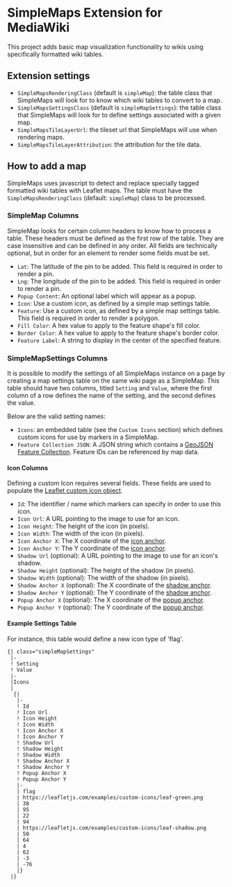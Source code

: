 # SimpleMaps Extension for MediaWiki
This project adds basic map visualization functionality to wikis using specifically formatted wiki tables.

## Extension settings

* `SimpleMapsRenderingClass` (default is `simpleMap`): the table class that SimpleMaps will look for to know which wiki tables to convert to a map.
* `SimpleMapsSettingsClass` (default is `simpleMapSettings`): the table class that SimpleMaps will look for to define settings associated with a given map.
* `SimpleMapsTileLayerUrl`: the tileset url that SimpleMaps will use when rendering maps.
* `SimpleMapsTileLayerAttribution`: the attribution for the tile data.

## How to add a map

SimpleMaps uses javascript to detect and replace specially tagged formatted wiki tables with Leaflet maps.  The table must have the `SimpleMapsRenderingClass` (default: `simpleMap`) class to be processed.

### SimpleMap Columns

SimpleMap looks for certain column headers to know how to process a table.  These headers must be defined as the first row of the table.  They are case insensitive and can be defined in any order.  All fields are technically optional, but in order for an element to render some fields must be set.

* `Lat`: The latitude of the pin to be added. This field is required in order to render a pin.
* `Lng`: The longitude of the pin to be added. This field is required in order to render a pin.
* `Popup Content`: An optional label which will appear as a popup.
* `Icon`: Use a custom icon, as defined by a simple map settings table.
* `Feature`: Use a custom icon, as defined by a simple map settings table. This field is required in order to render a polygon.
* `Fill Color`: A hex value to apply to the feature shape's fill color.
* `Border Color`: A hex value to apply to the feature shape's border color.
* `Feature Label`: A string to display in the center of the specified feature.

### SimpleMapSettings Columns

It is possible to modify the settings of all SimpleMaps instance on a page by creating a map settings table on the same wiki page as a SimpleMap.  This table should have two columns, titled `Setting` and `Value`, where the first column of a row defines the name of the setting, and the second defines the value.

Below are the valid setting names:

* `Icons`: an embedded table (see the `Custom Icons` section) which defines custom icons for use by markers in a SimpleMap.
* `Feature Collection JSON`: A JSON string which contains a [GeoJSON Feature Collection](https://datatracker.ietf.org/doc/html/rfc7946#section-3.3).  Feature IDs can be referenced by map data.

#### Icon Columns

Defining a custom Icon requires several fields.  These fields are used to populate the [Leaflet custom icon object](https://leafletjs.com/reference-1.7.1.html#icon).

* `Id`: The identifier / name which markers can specify in order to use this icon.
* `Icon Url`: A URL pointing to the image to use for an icon.
* `Icon Height`: The height of the icon (in pixels).
* `Icon Width`: The width of the icon  (in pixels).
* `Icon Anchor X`: The X coordinate of the [icon anchor](https://leafletjs.com/reference-1.7.1.html#icon-iconanchor).
* `Icon Anchor Y`: The Y coordinate of the [icon anchor](https://leafletjs.com/reference-1.7.1.html#icon-iconanchor).
* `Shadow Url` (optional): A URL pointing to the image to use for an icon's shadow.
* `Shadow Height` (optional): The height of the shadow (in pixels).
* `Shadow Width` (optional): The width of the shadow (in pixels).
* `Shadow Anchor X` (optional): The X coordinate of the [shadow anchor](https://leafletjs.com/reference-1.7.1.html#icon-shadowanchor).
* `Shadow Anchor Y` (optional): The Y coordinate of the [shadow anchor](https://leafletjs.com/reference-1.7.1.html#icon-shadowanchor).
* `Popup Anchor X` (optional): The X coordinate of the [popup anchor](https://leafletjs.com/reference-1.7.1.html#icon-popupanchor).
* `Popup Anchor Y` (optional): The Y coordinate of the [popup anchor](https://leafletjs.com/reference-1.7.1.html#icon-popupanchor).

#### Example Settings Table

For instance, this table would define a new icon type of 'flag'.

```
{| class="simpleMapSettings"
 |-
 ! Setting
 ! Value
 |-
 |Icons
 |
  {|
   |-
   ! Id
   ! Icon Url
   ! Icon Height
   ! Icon Width
   ! Icon Anchor X
   ! Icon Anchor Y
   ! Shadow Url
   ! Shadow Height
   ! Shadow Width
   ! Shadow Anchor X
   ! Shadow Anchor Y
   ! Popup Anchor X
   ! Popup Anchor Y
   |-
   | flag
   | https://leafletjs.com/examples/custom-icons/leaf-green.png
   | 38
   | 95
   | 22
   | 94
   | https://leafletjs.com/examples/custom-icons/leaf-shadow.png
   | 50
   | 64
   | 4
   | 62
   | -3
   | -76
   |}
 |}
 ```


